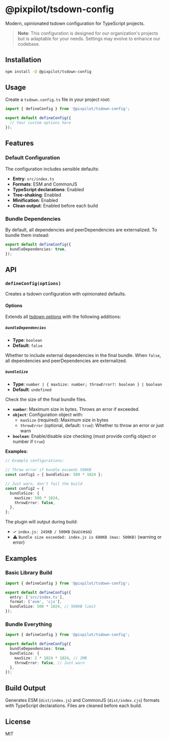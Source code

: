 # @pixpilot/tsdown-config

Modern, opinionated tsdown configuration for TypeScript projects.

> **Note**: This configuration is designed for our organization's projects but is adaptable for your needs. Settings may evolve to enhance our codebase.

## Installation

```bash
npm install -D @pixpilot/tsdown-config
```

## Usage

Create a `tsdown.config.ts` file in your project root:

```typescript
import { defineConfig } from '@pixpilot/tsdown-config';

export default defineConfig({
  // Your custom options here
});
```

## Features

### Default Configuration

The configuration includes sensible defaults:

- **Entry**: `src/index.ts`
- **Formats**: ESM and CommonJS
- **TypeScript declarations**: Enabled
- **Tree-shaking**: Enabled
- **Minification**: Enabled
- **Clean output**: Enabled before each build

### Bundle Dependencies

By default, all dependencies and peerDependencies are externalized. To bundle them instead:

```typescript
export default defineConfig({
  bundleDependencies: true,
});
```

## API

### `defineConfig(options)`

Creates a tsdown configuration with opinionated defaults.

#### Options

Extends all [tsdown options](https://tsdown.netlify.app/) with the following additions:

##### `bundleDependencies`

- **Type**: `boolean`
- **Default**: `false`

Whether to include external dependencies in the final bundle. When `false`, all dependencies and peerDependencies are externalized.

##### `bundleSize`

- **Type**: `number | { maxSize: number; throwError?: boolean } | boolean`
- **Default**: `undefined`

Check the size of the final bundle files.

- **`number`**: Maximum size in bytes. Throws an error if exceeded.
- **`object`**: Configuration object with:
  - `maxSize` (required): Maximum size in bytes
  - `throwError` (optional, default: `true`): Whether to throw an error or just warn
- **`boolean`**: Enable/disable size checking (must provide config object or number if `true`)

**Examples:**

```typescript
// Example configurations:

// Throw error if bundle exceeds 500KB
const config1 = { bundleSize: 500 * 1024 };

// Just warn, don't fail the build
const config2 = {
  bundleSize: {
    maxSize: 500 * 1024,
    throwError: false,
  },
};
```

The plugin will output during build:

- ✓ `index.js: 245KB / 500KB` (success)
- ⚠️ `Bundle size exceeded: index.js is 600KB (max: 500KB)` (warning or error)

## Examples

### Basic Library Build

```typescript
import { defineConfig } from '@pixpilot/tsdown-config';

export default defineConfig({
  entry: ['src/index.ts'],
  format: ['esm', 'cjs'],
  bundleSize: 500 * 1024, // 500KB limit
});
```

### Bundle Everything

```typescript
import { defineConfig } from '@pixpilot/tsdown-config';

export default defineConfig({
  bundleDependencies: true,
  bundleSize: {
    maxSize: 2 * 1024 * 1024, // 2MB
    throwError: false, // Just warn
  },
});
```

## Build Output

Generates ESM (`dist/index.js`) and CommonJS (`dist/index.cjs`) formats with TypeScript declarations. Files are cleaned before each build.

## License

MIT
